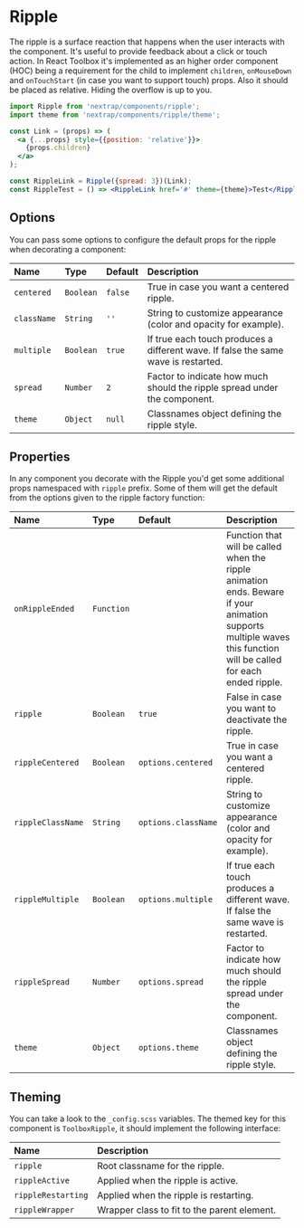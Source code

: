# Ripple

The ripple is a surface reaction that happens when the user interacts with the component. It's useful to provide feedback about a click or touch action. In React Toolbox it's implemented as an higher order component (HOC) being a requirement for the child to implement `children`, `onMouseDown` and `onTouchStart` (in case you want to support touch) props. Also it should be placed as relative. Hiding the overflow is up to you.

<!-- example -->
```jsx
import Ripple from 'nextrap/components/ripple';
import theme from 'nextrap/components/ripple/theme';

const Link = (props) => (
  <a {...props} style={{position: 'relative'}}>
    {props.children}
  </a>
);

const RippleLink = Ripple({spread: 3})(Link);
const RippleTest = () => <RippleLink href='#' theme={theme}>Test</RippleLink>;
```

## Options

You can pass some options to configure the default props for the ripple when decorating a component:

| Name            | Type        | Default     | Description|
|:-----|:-----|:-----|:-----|
| `centered`      | `Boolean`   | `false`     | True in case you want a centered ripple.|
| `className`     | `String`    | `''`        | String to customize appearance (color and opacity for example).|
| `multiple`      | `Boolean`   | `true`      | If true each touch produces a different wave. If false the same wave is restarted. |
| `spread`        | `Number`    | `2`         | Factor to indicate how much should the ripple spread under the component.|
| `theme`         | `Object`    | `null`      | Classnames object defining the ripple style.|

## Properties

In any component you decorate with the Ripple you'd get some additional props namespaced with `ripple` prefix. Some of them will get the default from the options given to the ripple factory function:

| Name              | Type         | Default             | Description|
|:-----|:-----|:-----|:-----|
| `onRippleEnded`   | `Function`  |                     | Function that will be called when the ripple animation ends. Beware if your animation supports multiple waves this function will be called for each ended ripple. |
| `ripple`          | `Boolean`   | `true`              | False in case you want to deactivate the ripple.|
| `rippleCentered`  | `Boolean`   | `options.centered`  | True in case you want a centered ripple.|
| `rippleClassName` | `String`    | `options.className` | String to customize appearance (color and opacity for example).|
| `rippleMultiple`  | `Boolean`   | `options.multiple`  | If true each touch produces a different wave. If false the same wave is restarted. |
| `rippleSpread`    | `Number`    | `options.spread`    | Factor to indicate how much should the ripple spread under the component.|
| `theme`           | `Object`    | `options.theme`     | Classnames object defining the ripple style.|

## Theming

You can take a look to the `_config.scss` variables. The themed key for this component is `ToolboxRipple`, it should implement the following interface:

| Name               | Description|
|:-------------------|:-----------|
| `ripple`           | Root classname for the ripple.|
| `rippleActive`     | Applied when the ripple is active.|
| `rippleRestarting` | Applied when the ripple is restarting.|
| `rippleWrapper`    | Wrapper class to fit to the parent element.|

